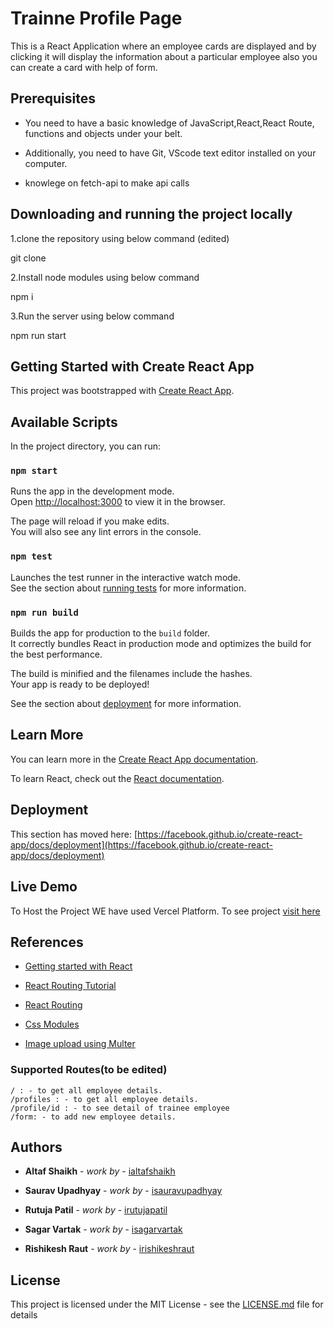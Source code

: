 # Trainne Profile Page 

This is a React Application where an employee cards are displayed and by clicking it will display the information about a particular employee also you can create a card with help of form.

## Prerequisites

- You need to have a basic knowledge of JavaScript,React,React Route, functions and objects under your belt.

- Additionally, you need to have Git, VScode text editor installed on your computer.

- knowlege on fetch-api to make api calls

## Downloading and running the project locally

1.clone the repository using below command (edited)

 git clone 

2.Install node modules using below command 

 npm i
  
3.Run the server using below command

 npm run start

## Getting Started with Create React App

This project was bootstrapped with [Create React App](https://github.com/facebook/create-react-app).

## Available Scripts

In the project directory, you can run:

### `npm start`

Runs the app in the development mode.\
Open [http://localhost:3000](http://localhost:3000) to view it in the browser.

The page will reload if you make edits.\
You will also see any lint errors in the console.

### `npm test`

Launches the test runner in the interactive watch mode.\
See the section about [running tests](https://facebook.github.io/create-react-app/docs/running-tests) for more information.

### `npm run build`

Builds the app for production to the `build` folder.\
It correctly bundles React in production mode and optimizes the build for the best performance.

The build is minified and the filenames include the hashes.\
Your app is ready to be deployed!

See the section about [deployment](https://facebook.github.io/create-react-app/docs/deployment) for more information.

## Learn More

You can learn more in the [Create React App documentation](https://facebook.github.io/create-react-app/docs/getting-started).

To learn React, check out the [React documentation](https://reactjs.org/).

## Deployment

This section has moved here: [https://facebook.github.io/create-react-app/docs/deployment](https://facebook.github.io/create-react-app/docs/deployment)

## Live Demo

To Host the Project WE have used Vercel Platform. To see project [visit here](https://trainee-profile-pages.ialtafshaikh.vercel.app/)

## References

- [Getting started with React](https://developer.mozilla.org/en-US/docs/Learn/Tools_and_testing/Client-side_JavaScript_frameworks/React_getting_started)

- [React Routing Tutorial ](https://youtu.be/Law7wfdg_ls)

- [React Routing](https://reactrouter.com/)

- [Css Modules](https://create-react-app.dev/docs/adding-a-css-modules-stylesheet/)

- [Image upload using Multer](https://www.digitalocean.com/community/tutorials/nodejs-uploading-files-multer-express) 

### Supported Routes(to be edited)

```
/ : - to get all employee details.
/profiles : - to get all employee details.
/profile/id : - to see detail of trainee employee
/form: - to add new employee details.
```

## Authors

* **Altaf Shaikh** - *work by* - [ialtafshaikh](https://github.com/ialtafshaikh)

* **Saurav Upadhyay** - *work by* - [isauravupadhyay](https://github.com/sauravraw)

* **Rutuja Patil** - *work by* - [irutujapatil](https://github.com/Rutuja9696)

* **Sagar Vartak** - *work by* - [isagarvartak](https://github.com/sagar-vartak)

* **Rishikesh Raut** - *work by* - [irishikeshraut](https://github.com/Rishikesh46)

## License

This project is licensed under the MIT License - see the [LICENSE.md](LICENSE.md) file for details

